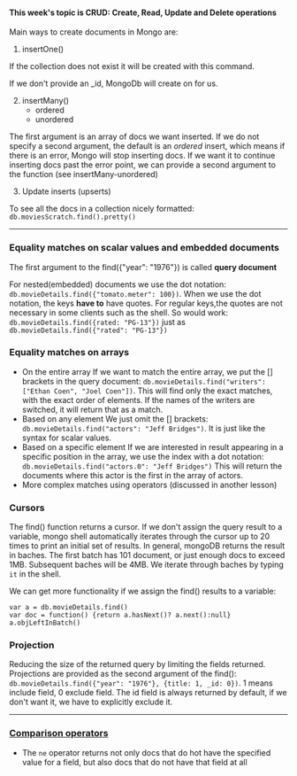 #### This week's topic is CRUD: Create, Read, Update and Delete operations

Main ways to create documents in Mongo are:
1. insertOne()

If the collection does not exist it will be created with this command.

If we don't provide an _id, MongoDb will create on for us.

2. insertMany()
    - ordered
    - unordered

The first argument is an array of docs we want inserted. If we do not specify a second argument, the default is an *ordered* insert, which means if there is an error, Mongo will stop inserting docs. If we want it to continue inserting docs past the error point, we can provide a second argument to the function (see insertMany-unordered)

3. Update inserts (upserts)

To see all the docs in a collection nicely formatted: `db.moviesScratch.find().pretty()`
<hr/>

### Equality matches on scalar values and embedded documents
The first argument to the find({"year": "1976"}) is called **query document** 

For nested(embedded) documents we use the dot notation: `db.movieDetails.find({"tomato.meter": 100})`. When we use the dot notation, the keys **have to** have quotes. For regular keys,the quotes are not necessary in some clients such as the shell. So would work: `db.movieDetails.find({rated: "PG-13"})` just as `db.movieDetails.find({"rated": "PG-13"})`

### Equality matches on arrays

* On the entire array
If we want to match the entire array, we put the [] brackets in the query document: `db.movieDetails.find("writers": ["Ethan Coen", "Joel Coen"])`. This will find only the exact matches, with the exact order of elements. If the names of the writers are switched, it will return that as a match.
* Based on any element
We just omit the [] brackets: `db.movieDetails.find("actors": "Jeff Bridges")`. It is just like the syntax for scalar values.
* Based on a specific element
If we are interested in result appearing in a specific position in the array, we use the index with a dot notation:
`db.movieDetails.find("actors.0": "Jeff Bridges")`
This will return the documents where this actor is the first in the array of actors.
* More complex matches using operators (discussed in another lesson)

### Cursors
The find() function returns a cursor. If we don't assign the query result to a variable, mongo shell automatically iterates through the cursor up to 20 times to print an initial set of results. In general, mongoDB returns the result in baches. The first batch has 101 document, or just enough docs to exceed 1MB. Subsequent baches will be 4MB. We iterate through baches by typing `it` in the shell.

We can get more functionality if we assign the find() results to a variable:

    var a = db.movieDetails.find()
    var doc = function() {return a.hasNext()? a.next():null} 
    a.objLeftInBatch()
### Projection
Reducing the size of the returned query by limiting the fields returned. Projections are provided as the second argument of the find():
`db.movieDetails.find({"year": "1976"}, {title: 1, _id: 0})`. 1 means include field, 0 exclude field. The id field is always returned by default, if we don't want it, we have to explicitly exclude it.
<hr/>

### [Comparison operators](https://docs.mongodb.com/manual/reference/operator/query-comparison/)

* The `ne` operator returns not only docs that do hot have the specified value for a field, but also docs that do not have that field at all